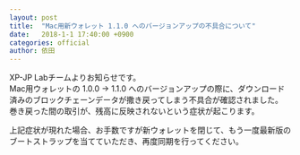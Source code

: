```yaml
---
layout: post
title:  "Mac用新ウォレット 1.1.0 へのバージョンアップの不具合について"
date:   2018-1-1 17:40:00 +0900
categories: official
author: 依田
---  
```

XP-JP Labチームよりお知らせです。  
Mac用ウォレットの 1.0.0 -> 1.1.0 へのバージョンアップの際に、ダウンロード済みのブロックチェーンデータが撒き戻ってしまう不具合が確認されました。  
巻き戻った間の取引が、残高に反映されないという症状が起こります。  

上記症状が現れた場合、お手数ですが新ウォレットを閉じて、もう一度最新版のブートストラップを当てていただき、再度同期を行ってください。  
